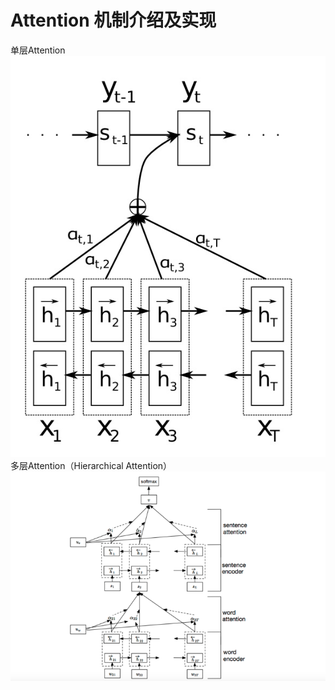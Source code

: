 # Attention 机制介绍及实现


单层Attention
![image](image/attention.jpg)
多层Attention（Hierarchical Attention）
![image](image/TextRNN.png)